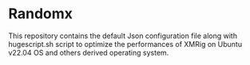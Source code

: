 # Randomx

This repository contains the default Json configuration file along with hugescript.sh script to optimize the performances of XMRig on Ubuntu v22.04 OS and others derived operating system.